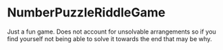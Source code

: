 # NumberPuzzleRiddleGame

Just a fun game. Does not account for unsolvable arrangements so if you find yourself not being able to solve it towards the end that may be why.
